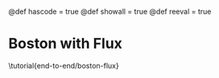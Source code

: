@def hascode = true
@def showall = true
@def reeval = true

# Boston with Flux

\tutorial{end-to-end/boston-flux}
